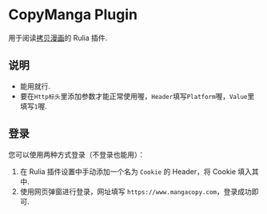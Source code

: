 # CopyManga Plugin

用于阅读[拷贝漫画](https://www.mangacopy.com)的 Rulia 插件.

## 说明

 - 能用就行.
 - 要在`Http标头`里添加参数才能正常使用喔，`Header`填写`Platform`喔，`Value`里填写`1`喔.

## 登录

您可以使用两种方式登录（不登录也能用）：

1. 在 Rulia 插件设置中手动添加一个名为 `Cookie` 的 Header，将 Cookie 填入其中.
2. 使用网页弹窗进行登录，网址填写 `https://www.mangacopy.com`，登录成功即可.
